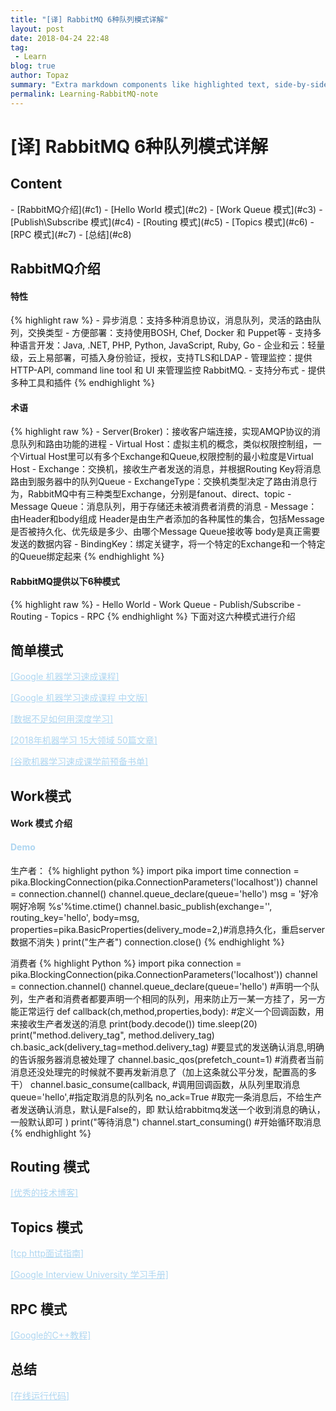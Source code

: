 ```yaml
---
title: "[译] RabbitMQ 6种队列模式详解"
layout: post
date: 2018-04-24 22:48
tag:
 - Learn
blog: true
author: Topaz
summary: "Extra markdown components like highlighted text, side-by-side items, starring/highlighting a blog or project, and embedding gists, videos etc"
permalink: Learning-RabbitMQ-note
---
```

<h1 class="title"> [译] RabbitMQ 6种队列模式详解 </h1>



<h2> Content </h2>
- [RabbitMQ介绍](#c1)
- [Hello World 模式](#c2)
- [Work Queue 模式](#c3)
- [Publish\Subscribe 模式](#c4)
- [Routing 模式](#c5)
- [Topics 模式](#c6)
- [RPC 模式](#c7)
- [总结](#c8)




<h2 id="c1"> RabbitMQ介绍 </h2>


<h4>特性</h4>
{% highlight raw %}
- 异步消息：支持多种消息协议，消息队列，灵活的路由队列，交换类型
- 方便部署：支持使用BOSH, Chef, Docker 和 Puppet等
- 支持多种语言开发：Java, .NET, PHP, Python, JavaScript, Ruby, Go
- 企业和云：轻量级，云上易部署，可插入身份验证，授权，支持TLS和LDAP
- 管理监控：提供HTTP-API, command line tool 和 UI 来管理监控 RabbitMQ.
- 支持分布式
- 提供多种工具和插件
{% endhighlight %}


<h4>术语</h4>
{% highlight raw %}
- Server(Broker)：接收客户端连接，实现AMQP协议的消息队列和路由功能的进程
- Virtual Host：虚拟主机的概念，类似权限控制组，一个Virtual Host里可以有多个Exchange和Queue,权限控制的最小粒度是Virtual Host
- Exchange：交换机，接收生产者发送的消息，并根据Routing Key将消息路由到服务器中的队列Queue
- ExchangeType：交换机类型决定了路由消息行为，RabbitMQ中有三种类型Exchange，分别是fanout、direct、topic
- Message Queue：消息队列，用于存储还未被消费者消费的消息
- Message：由Header和body组成
 	Header是由生产者添加的各种属性的集合，包括Message是否被持久化、优先级是多少、由哪个Message Queue接收等
 	body是真正需要发送的数据内容
- BindingKey：绑定关键字，将一个特定的Exchange和一个特定的Queue绑定起来
{% endhighlight %}


<h4>RabbitMQ提供以下6种模式</h4>
{% highlight raw %}
- Hello World
- Work Queue
- Publish/Subscribe
- Routing
- Topics
- RPC
{% endhighlight %}
下面对这六种模式进行介绍

<h2 id="c2">简单模式</h2>

<a style="color: #AED6F1" href="https://ai.google/education/#?modal_active=none">[Google 机器学习速成课程]	</a>

<a style="color: #AED6F1" href="https://developers.google.com/machine-learning/crash-course/prereqs-and-prework">[Google 机器学习速成课程 中文版]</a>

<a style="color: #AED6F1" href="https://www.youtube.com/watch?v=ilpFzOPznJk">[数据不足如何用深度学习]</a>

<a style="color: #AED6F1" href="https://mp.weixin.qq.com/s?biz=MzI0ODcxODk5OA==&mid=2247492885&idx=1&sn=d41903ad3f45394eefd12d943a4847f6&chksm=e99ed6ecdee95ffa99804c0afaa21a39a26c097591a2586b7ae205e81d6d9d711389b8c7aa6a&utm_source=tuicool&utm_medium=referral">[2018年机器学习 15大领域 50篇文章]</a>

<a style="color: #AED6F1" href="https://weibo.com/ttarticle/p/show?id=2309404213172029491937">[谷歌机器学习速成课学前预备书单]</a>


<h2 id="c3">Work模式</h2>
<h4>Work 模式 介绍</h4>

<h4><a style="color: #AED6F1"> Demo </a></h4>
生产者：
{% highlight python %}
import pika
import time
connection = pika.BlockingConnection(pika.ConnectionParameters('localhost'))
channel = connection.channel()
channel.queue_declare(queue='hello')
msg = '好冷啊好冷啊 %s'%time.ctime()
channel.basic_publish(exchange='',
					routing_key='hello',
					body=msg,
					properties=pika.BasicProperties(delivery_mode=2,)#消息持久化，重启server数据不消失
					)
print("生产者")
connection.close()
{% endhighlight %}

消费者
{% highlight Python %}
import pika
connection = pika.BlockingConnection(pika.ConnectionParameters('localhost'))
channel = connection.channel()
channel.queue_declare(queue='hello')    #声明一个队列，生产者和消费者都要声明一个相同的队列，用来防止万一某一方挂了，另一方能正常运行
def callback(ch,method,properties,body):  #定义一个回调函数，用来接收生产者发送的消息
	print(body.decode())
	time.sleep(20)
	print("method.delivery_tag", method.delivery_tag)
	ch.basic_ack(delivery_tag=method.delivery_tag)  #要显式的发送确认消息,明确的告诉服务器消息被处理了
channel.basic_qos(prefetch_count=1)	#消费者当前消息还没处理完的时候就不要再发新消息了（加上这条就公平分发，配置高的多干）
channel.basic_consume(callback,      #调用回调函数，从队列里取消息
					queue='hello',#指定取消息的队列名
					no_ack=True   #取完一条消息后，不给生产者发送确认消息，默认是False的，即  默认给rabbitmq发送一个收到消息的确认，一般默认即可
					)
print("等待消息")
channel.start_consuming()       #开始循环取消息
{% endhighlight %}

<h2 id="c5">Routing 模式</h2>

<a style="color: #AED6F1" href="https://www.zhihu.com/question/27471510/answer/374935368">[优秀的技术博客]	</a>


<h2 id="c6">Topics 模式</h2>

<a style="color: #AED6F1" href="https://juejin.im/post/5ad4094e6fb9a028d7011069">[tcp http面试指南]</a>

<a style="color: #AED6F1" href="https://github.com/jwasham/coding-interview-university/blob/master/translations/README-cn.md">[Google Interview University 学习手册] </a>


<h2 id="c7">RPC 模式</h2>

<a style="color: #AED6F1" href="https://developers.google.com/edu/c++/getting-started">[Google的C++教程] </a>

<h2 id="c8">总结</h2>

<a style="color: #AED6F1" href="http://rextester.com/l/python3_online_compiler">[在线运行代码] </a>



